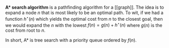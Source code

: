 **A\* search algorithm** is a pathfinding algorithm for a [[graph]]. The idea is to expand a node $n$ that is most likely to be an optimal path. To wit, if we had a function $h^\star(n)$ which yields the optimal cost from $n$ to the closest goal, then we would expand the $n$ with the lowest $f(n) = g(n) + h^\star(n)$ where $g(n)$ is the cost from root to $n$.

In short, A* is tree search with a priority queue ordered by $f(n)$.